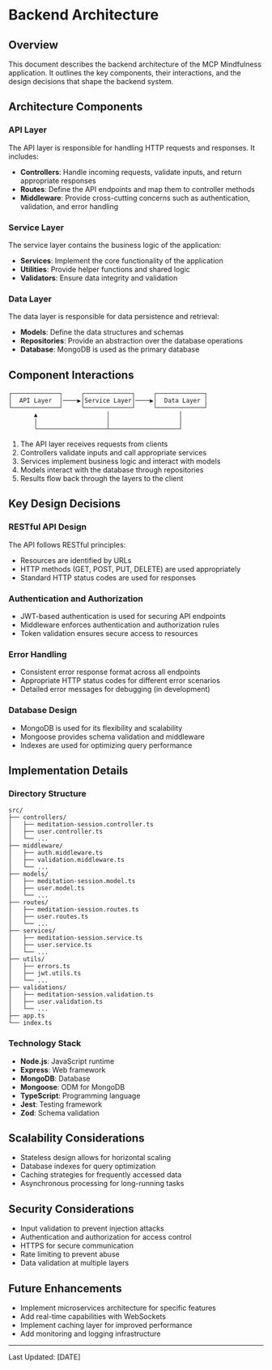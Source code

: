 # Backend Architecture

## Overview

This document describes the backend architecture of the MCP Mindfulness application. It outlines the key components, their interactions, and the design decisions that shape the backend system.

## Architecture Components

### API Layer

The API layer is responsible for handling HTTP requests and responses. It includes:

- **Controllers**: Handle incoming requests, validate inputs, and return appropriate responses
- **Routes**: Define the API endpoints and map them to controller methods
- **Middleware**: Provide cross-cutting concerns such as authentication, validation, and error handling

### Service Layer

The service layer contains the business logic of the application:

- **Services**: Implement the core functionality of the application
- **Utilities**: Provide helper functions and shared logic
- **Validators**: Ensure data integrity and validation

### Data Layer

The data layer is responsible for data persistence and retrieval:

- **Models**: Define the data structures and schemas
- **Repositories**: Provide an abstraction over the database operations
- **Database**: MongoDB is used as the primary database

## Component Interactions

```
┌─────────────┐     ┌─────────────┐     ┌─────────────┐
│  API Layer  │────▶│Service Layer│────▶│  Data Layer │
└─────────────┘     └─────────────┘     └─────────────┘
       ▲                   │                   │
       │                   │                   │
       └───────────────────┴───────────────────┘
```

1. The API layer receives requests from clients
2. Controllers validate inputs and call appropriate services
3. Services implement business logic and interact with models
4. Models interact with the database through repositories
5. Results flow back through the layers to the client

## Key Design Decisions

### RESTful API Design

The API follows RESTful principles:
- Resources are identified by URLs
- HTTP methods (GET, POST, PUT, DELETE) are used appropriately
- Standard HTTP status codes are used for responses

### Authentication and Authorization

- JWT-based authentication is used for securing API endpoints
- Middleware enforces authentication and authorization rules
- Token validation ensures secure access to resources

### Error Handling

- Consistent error response format across all endpoints
- Appropriate HTTP status codes for different error scenarios
- Detailed error messages for debugging (in development)

### Database Design

- MongoDB is used for its flexibility and scalability
- Mongoose provides schema validation and middleware
- Indexes are used for optimizing query performance

## Implementation Details

### Directory Structure

```
src/
├── controllers/
│   ├── meditation-session.controller.ts
│   ├── user.controller.ts
│   └── ...
├── middleware/
│   ├── auth.middleware.ts
│   ├── validation.middleware.ts
│   └── ...
├── models/
│   ├── meditation-session.model.ts
│   ├── user.model.ts
│   └── ...
├── routes/
│   ├── meditation-session.routes.ts
│   ├── user.routes.ts
│   └── ...
├── services/
│   ├── meditation-session.service.ts
│   ├── user.service.ts
│   └── ...
├── utils/
│   ├── errors.ts
│   ├── jwt.utils.ts
│   └── ...
├── validations/
│   ├── meditation-session.validation.ts
│   ├── user.validation.ts
│   └── ...
├── app.ts
└── index.ts
```

### Technology Stack

- **Node.js**: JavaScript runtime
- **Express**: Web framework
- **MongoDB**: Database
- **Mongoose**: ODM for MongoDB
- **TypeScript**: Programming language
- **Jest**: Testing framework
- **Zod**: Schema validation

## Scalability Considerations

- Stateless design allows for horizontal scaling
- Database indexes for query optimization
- Caching strategies for frequently accessed data
- Asynchronous processing for long-running tasks

## Security Considerations

- Input validation to prevent injection attacks
- Authentication and authorization for access control
- HTTPS for secure communication
- Rate limiting to prevent abuse
- Data validation at multiple layers

## Future Enhancements

- Implement microservices architecture for specific features
- Add real-time capabilities with WebSockets
- Implement caching layer for improved performance
- Add monitoring and logging infrastructure

---

Last Updated: [DATE] 